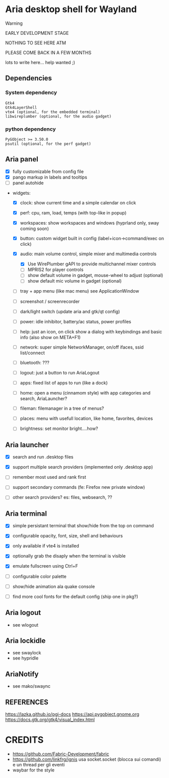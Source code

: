 # Aria desktop shell for Wayland

> [!WARNING]
> 
> EARLY DEVELOPMENT STAGE
> 
> NOTHING TO SEE HERE ATM
> 
> PLEASE COME BACK IN A FEW MONTHS



lots to write here... help wanted ;)


## Dependencies

### System dependency
```
Gtk4
Gtk4LayerShell
vte4 (optional, for the embedded terminal)
libwireplumber (optional, for the audio gadget)
```

### python dependency
```
PyGObject >= 3.50.0
psutil (optional, for the perf gadget)
```


## Aria panel
 * [x] fully customizable from config file
 * [x] pango markup in labels and tooltips
 * [ ] panel autohide
 * widgets:
   * [x] clock: show current time and a simple calendar on click
   * [x] perf: cpu, ram, load, temps  (with top-like in popup)
   * [x] workspaces: show workspaces and windows (hyprland only, sway coming soon)
   * [x] button: custom widget built in config (label+icon->command/exec on click)
   * [x] audio: main volume control, simple mixer and multimedia controls
     * [x] Use WirePlumber gAPI to provide multichannel mixer controls
     * [ ] MPRIS2 for player controls
     * [ ] show default volume in gadget, mouse-wheel to adjust (optional)
     * [ ] show default mic volume in gadget (optional)
   * [ ] tray + app menu (like mac menu) see ApplicationWindow
   * [ ] screenshot / screenrecorder
   * [ ] dark/light switch (update aria and gtk/qt config)
   * [ ] power: idle inhibitor, battery/ac status, power profiles
   * [ ] help: just an icon, on click show a dialog with keybindings and basic info
          (also show on META+F1)
   * [ ] network: super simple NetworkManager, on/off ifaces, ssid list/connect
   * [ ] bluetooth: ???
   * [ ] logout: just a button to run AriaLogout
   * [ ] apps: fixed list of apps to run (like a dock)
   * [ ] home: open a menu (cinnamom style) with app categories and search, AriaLauncher?
   * [ ] fileman: filemanager in a tree of menus?
   * [ ] places: menu with usefull location, like home, favorites, devices
   * [ ] brightness: set monitor bright....how?


## Aria launcher
- [x] search and run .desktop files
- [x] support multiple search providers (implemented only .desktop app)
- [ ] remember most used and rank first
- [ ] support secondary commands (fe: Firefox new private window)
- [ ] other search providers? es: files, websearch, ??


## Aria terminal
- [x] simple persistant terminal that show/hide from the top on command
- [x] configurable opacity, font, size, shell and behaviours
- [x] only available if vte4 is installed
- [x] optionally grab the disaply when the terminal is visible
- [x] emulate fullscreen using Ctrl+F
- [ ] configurable color palette
- [ ] show/hide animation ala quake console
- [ ] find more cool fonts for the default config (ship one in pkg?)


## Aria logout
- see wlogout


## Aria lockidle
- see swaylock
- see hypridle


## AriaNotify
- see mako/swaync


## REFERENCES
https://lazka.github.io/pgi-docs
https://api.pygobject.gnome.org
https://docs.gtk.org/gtk4/visual_index.html


# CREDITS
- https://github.com/Fabric-Development/fabric
- https://github.com/linkfrg/ignis  usa socket.socket (blocca sui comandi) e un thread per gli eventi
- waybar for the style